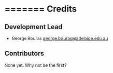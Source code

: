 =======
Credits
=======

Development Lead
----------------

* George Bouras <george.bouras@adelaide.edu.au>

Contributors
------------

None yet. Why not be the first?
